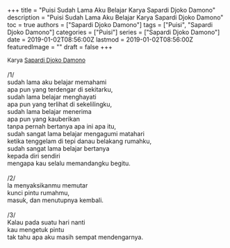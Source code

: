 +++
title = "Puisi Sudah Lama Aku Belajar Karya Sapardi Djoko Damono"
description = "Puisi Sudah Lama Aku Belajar Karya Sapardi Djoko Damono"
toc = true
authors = ["Sapardi Djoko Damono"]
tags = ["Puisi", "Sapardi Djoko Damono"]
categories = ["Puisi"]
series = ["Sapardi Djoko Damono"]
date = 2019-01-02T08:56:00Z
lastmod = 2019-01-02T08:56:00Z
featuredImage = ""
draft = false
+++

<div style="text-align: justify;">
<div style="font-size: small;">Karya <a href="/authors/sapardi-djoko-damono/" target="_blank">Sapardi Djoko Damono</a></div><br />
/1/<br />sudah lama aku belajar memahami<br />apa pun yang terdengar di sekitarku,<br />sudah lama belajar menghayati<br />apa pun yang terlihat di sekelilingku,<br />sudah lama belajar menerima<br />apa pun yang kauberikan<br />tanpa pernah bertanya apa ini apa itu,<br />sudah sangat lama belajar mengagumi matahari<br />ketika tenggelam di tepi danau belakang rumahku,<br />sudah sangat lama belajar bertanya<br />kepada diri sendiri<br />mengapa kau selalu memandangku begitu.<br /><br />/2/<br />Ia menyaksikanmu memutar<br />kunci pintu rumahmu,<br />masuk, dan menutupnya kembali.<br /><br />/3/<br />Kalau pada suatu hari nanti<br />kau mengetuk pintu<br />tak tahu apa aku masih sempat mendengarnya.</div>

